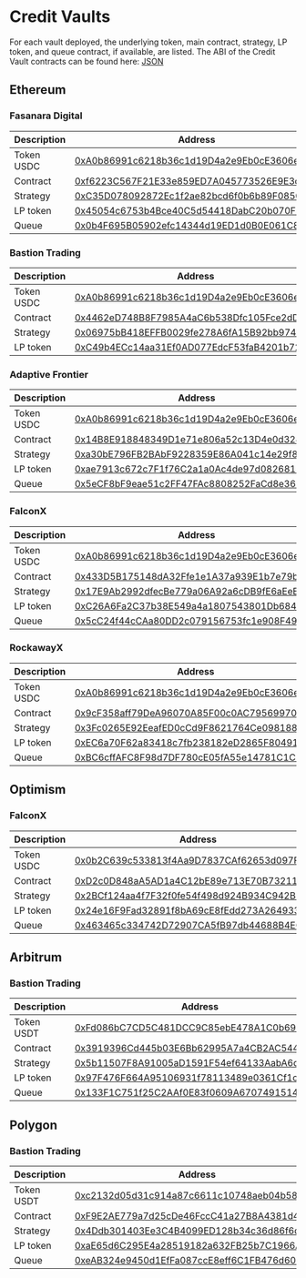 # Credit Vaults

For each vault deployed, the underlying token, main contract, strategy, LP token, and queue contract, if available, are listed. The ABI of the Credit Vault contracts can be found here: [JSON](https://github.com/Idle-Labs/idle-tranches/blob/master/abi/IdleCDOEpochVariant.json)

## Ethereum

### Fasanara Digital

<table data-full-width="false"><thead><tr><th width="189">Description</th><th>Address</th></tr></thead><tbody><tr><td>Token USDC</td><td><a href="https://etherscan.io/token/0xa0b86991c6218b36c1d19d4a2e9eb0ce3606eb48">0xA0b86991c6218b36c1d19D4a2e9Eb0cE3606eB48</a></td></tr><tr><td>Contract</td><td><a href="https://etherscan.io/address/0xf6223C567F21E33e859ED7A045773526E9E3c2D5">0xf6223C567F21E33e859ED7A045773526E9E3c2D5</a></td></tr><tr><td>Strategy</td><td><a href="https://etherscan.io/address/0xC35D078092872Ec1f2ae82bcd6f0b6b89F0850de">0xC35D078092872Ec1f2ae82bcd6f0b6b89F0850de</a></td></tr><tr><td>LP token</td><td><a href="https://etherscan.io/address/0x45054c6753b4bce40c5d54418dabc20b070f85be">0x45054c6753b4Bce40C5d54418DabC20b070F85bE</a></td></tr><tr><td>Queue</td><td><a href="https://etherscan.io/address/0x0b4F695B05902efc14344d19ED1d0B0E061C8A3E">0x0b4F695B05902efc14344d19ED1d0B0E061C8A3E</a></td></tr></tbody></table>

### Bastion Trading

<table data-full-width="false"><thead><tr><th width="189">Description</th><th>Address</th></tr></thead><tbody><tr><td>Token USDC</td><td><a href="https://etherscan.io/token/0xa0b86991c6218b36c1d19d4a2e9eb0ce3606eb48">0xA0b86991c6218b36c1d19D4a2e9Eb0cE3606eB48</a></td></tr><tr><td>Contract</td><td><a href="https://etherscan.io/address/0x4462eD748B8F7985A4aC6b538Dfc105Fce2dD165">0x4462eD748B8F7985A4aC6b538Dfc105Fce2dD165</a></td></tr><tr><td>Strategy</td><td><a href="https://etherscan.io/address/0x06975bB418EFFB0029fe278A6fA15B92bb97496F">0x06975bB418EFFB0029fe278A6fA15B92bb97496F</a></td></tr><tr><td>LP token</td><td><a href="https://etherscan.io/address/0xC49b4ECc14aa31Ef0AD077EdcF53faB4201b724c">0xC49b4ECc14aa31Ef0AD077EdcF53faB4201b724c</a></td></tr></tbody></table>

### Adaptive Frontier

<table data-full-width="false"><thead><tr><th width="189">Description</th><th>Address</th></tr></thead><tbody><tr><td>Token USDC</td><td><a href="https://etherscan.io/token/0xa0b86991c6218b36c1d19d4a2e9eb0ce3606eb48">0xA0b86991c6218b36c1d19D4a2e9Eb0cE3606eB48</a></td></tr><tr><td>Contract</td><td><a href="https://etherscan.io/address/0x14B8E918848349D1e71e806a52c13D4e0d3246E0">0x14B8E918848349D1e71e806a52c13D4e0d3246E0</a></td></tr><tr><td>Strategy</td><td><a href="https://etherscan.io/address/0xa30bE796FB2BAbF9228359E86A041c14e29f86Fc">0xa30bE796FB2BAbF9228359E86A041c14e29f86Fc</a></td></tr><tr><td>LP token</td><td><a href="https://etherscan.io/address/0xae7913c672c7F1f76C2a1a0Ac4de97d082681234">0xae7913c672c7F1f76C2a1a0Ac4de97d082681234</a></td></tr><tr><td>Queue</td><td><a href="https://etherscan.io/address/0x5eCF8bF9eae51c2FF47FAc8808252FaCd8e36797">0x5eCF8bF9eae51c2FF47FAc8808252FaCd8e36797</a></td></tr></tbody></table>

### FalconX

<table data-full-width="false"><thead><tr><th width="189">Description</th><th>Address</th></tr></thead><tbody><tr><td>Token USDC</td><td><a href="https://etherscan.io/token/0xa0b86991c6218b36c1d19d4a2e9eb0ce3606eb48">0xA0b86991c6218b36c1d19D4a2e9Eb0cE3606eB48</a></td></tr><tr><td>Contract</td><td><a href="https://etherscan.io/address/0x433D5B175148dA32Ffe1e1A37a939E1b7e79be4d">0x433D5B175148dA32Ffe1e1A37a939E1b7e79be4d</a></td></tr><tr><td>Strategy</td><td><a href="http://etherscan.io/address/0x17E9Ab2992dfecBe779a06A92a6cDB9fE6aEeEf3">0x17E9Ab2992dfecBe779a06A92a6cDB9fE6aEeEf3</a></td></tr><tr><td>LP token</td><td><a href="http://etherscan.io/address/0xC26A6Fa2C37b38E549a4a1807543801Db684f99C">0xC26A6Fa2C37b38E549a4a1807543801Db684f99C</a></td></tr><tr><td>Queue</td><td><a href="http://etherscan.io/address/0x5cC24f44cCAa80DD2c079156753fc1e908F495DC">0x5cC24f44cCAa80DD2c079156753fc1e908F495DC</a></td></tr></tbody></table>

### RockawayX

<table data-full-width="false"><thead><tr><th width="189">Description</th><th>Address</th></tr></thead><tbody><tr><td>Token USDC</td><td><a href="https://etherscan.io/token/0xa0b86991c6218b36c1d19d4a2e9eb0ce3606eb48">0xA0b86991c6218b36c1d19D4a2e9Eb0cE3606eB48</a></td></tr><tr><td>Contract</td><td><a href="https://etherscan.io/address/0x9cF358aff79DeA96070A85F00c0AC79569970Ec3">0x9cF358aff79DeA96070A85F00c0AC79569970Ec3</a></td></tr><tr><td>Strategy</td><td><a href="https://etherscan.io/address/0x3Fc0265E92EeafED0cCd9F8621764Ce0981882cE">0x3Fc0265E92EeafED0cCd9F8621764Ce0981882cE</a></td></tr><tr><td>LP token</td><td><a href="https://etherscan.io/token/0xEC6a70F62a83418c7fb238182eD2865F80491a8B">0xEC6a70F62a83418c7fb238182eD2865F80491a8B</a></td></tr><tr><td>Queue</td><td><a href="https://etherscan.io/address/0xBC6cffAFC8F98d7DF780cE05fA55e14781C1C14D">0xBC6cffAFC8F98d7DF780cE05fA55e14781C1C14D</a></td></tr></tbody></table>

## Optimism

### FalconX

<table data-full-width="false"><thead><tr><th width="189">Description</th><th>Address</th></tr></thead><tbody><tr><td>Token USDC</td><td><a href="https://optimistic.etherscan.io/token/0x0b2c639c533813f4aa9d7837caf62653d097ff85">0x0b2C639c533813f4Aa9D7837CAf62653d097Ff85</a></td></tr><tr><td>Contract</td><td><a href="https://optimistic.etherscan.io/address/0xD2c0D848aA5AD1a4C12bE89e713E70B73211989B">0xD2c0D848aA5AD1a4C12bE89e713E70B73211989B</a></td></tr><tr><td>Strategy</td><td><a href="https://optimistic.etherscan.io/address/0x2BCf124aa4f7F32f0fe54f498d924B934C942B31">0x2BCf124aa4f7F32f0fe54f498d924B934C942B31</a></td></tr><tr><td>LP token</td><td><a href="https://optimistic.etherscan.io/address/0x24e16f9fad32891f8ba69ce8fedd273a2649331a">0x24e16F9Fad32891f8bA69cE8fEdd273A2649331A</a></td></tr><tr><td>Queue</td><td><a href="https://optimistic.etherscan.io/address/0x463465c334742D72907CA5fB97db44688B4EC3dC">0x463465c334742D72907CA5fB97db44688B4EC3dC</a></td></tr></tbody></table>

## Arbitrum

### Bastion Trading

<table data-full-width="false"><thead><tr><th width="189">Description</th><th>Address</th></tr></thead><tbody><tr><td>Token USDT</td><td><a href="https://arbiscan.io/token/0xfd086bc7cd5c481dcc9c85ebe478a1c0b69fcbb9">0xFd086bC7CD5C481DCC9C85ebE478A1C0b69FCbb9</a></td></tr><tr><td>Contract</td><td><a href="https://arbiscan.io/address/0x3919396Cd445b03E6Bb62995A7a4CB2AC544245D">0x3919396Cd445b03E6Bb62995A7a4CB2AC544245D</a></td></tr><tr><td>Strategy</td><td><a href="https://arbiscan.io/address/0x5b11507f8a91005ad1591f54ef64133aaba6d06e">0x5b11507F8A91005aD1591F54ef64133AabA6d06E</a></td></tr><tr><td>LP token</td><td><a href="https://arbiscan.io/address/0x97f476f664a95106931f78113489e0361cf1c9fa">0x97F476F664A95106931f78113489e0361Cf1c9Fa</a></td></tr><tr><td>Queue</td><td><a href="https://arbiscan.io/address/0x133F1C751f25C2AAf0E83f0609A67074915144A4">0x133F1C751f25C2AAf0E83f0609A67074915144A4</a></td></tr></tbody></table>

## Polygon

### Bastion Trading

<table data-full-width="false"><thead><tr><th width="189">Description</th><th>Address</th></tr></thead><tbody><tr><td>Token USDT</td><td><a href="https://polygonscan.com/address/0xc2132d05d31c914a87c6611c10748aeb04b58e8f">0xc2132d05d31c914a87c6611c10748aeb04b58e8f</a></td></tr><tr><td>Contract</td><td><a href="https://polygonscan.com/address/0xF9E2AE779a7d25cDe46FccC41a27B8A4381d4e52">0xF9E2AE779a7d25cDe46FccC41a27B8A4381d4e52</a></td></tr><tr><td>Strategy</td><td><a href="https://polygonscan.com/address/0x4Ddb301403Ee3C4B4099ED128b34c36d86f6df35">0x4Ddb301403Ee3C4B4099ED128b34c36d86f6df35</a></td></tr><tr><td>LP token</td><td><a href="https://polygonscan.com/address/0xaE65d6C295E4a28519182a632FB25b7C1966AED7">0xaE65d6C295E4a28519182a632FB25b7C1966AED7</a></td></tr><tr><td>Queue</td><td><a href="https://polygonscan.com/address/0xeAB324e9450d1EfFa087ccE8eff6C1FB476d60Ff">0xeAB324e9450d1EfFa087ccE8eff6C1FB476d60Ff</a></td></tr></tbody></table>
